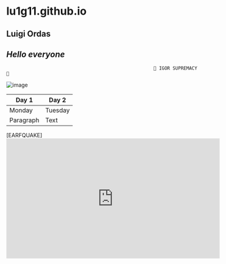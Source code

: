 # lu1g11.github.io
## **Luigi Ordas**

## ***Hello everyone***

                                                          💪 IGOR SUPREMACY 💪

![image](https://user-images.githubusercontent.com/122423966/211950353-1616921f-527e-47d0-b0bb-d9d1ef04885e.png)

| Day 1 | Day 2 |
| ----------- | ----------- |
| Monday | Tuesday |
| Paragraph | Text |

[EARFQUAKE]   <iframe width="560" height="315" src="https://www.youtube.com/embed/HmAsUQEFYGI?controls=0&amp;start=82" title="YouTube video player" frameborder="0" allow="accelerometer; autoplay; clipboard-write; encrypted-media; gyroscope; picture-in-picture; web-share" allowfullscreen></iframe>
